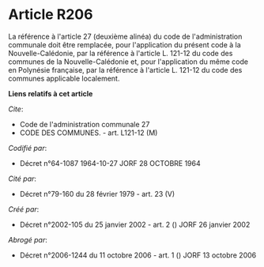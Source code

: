 # Article R206

La référence à l'article 27 (deuxième alinéa) du code de l'administration communale doit être remplacée, pour l'application
du présent code à la Nouvelle-Calédonie, par la référence à l'article L. 121-12 du code des communes de la Nouvelle-Calédonie
et, pour l'application du même code en Polynésie française, par la référence à l'article L. 121-12 du code des communes
applicable localement.

**Liens relatifs à cet article**

_Cite_:

  - Code de l'administration communale 27
  - CODE DES COMMUNES. - art. L121-12 (M)

_Codifié par_:

  - Décret n°64-1087 1964-10-27 JORF 28 OCTOBRE 1964

_Cité par_:

  - Décret n°79-160 du 28 février 1979 - art. 23 (V)

_Créé par_:

  - Décret n°2002-105 du 25 janvier 2002 - art. 2 () JORF 26 janvier 2002

_Abrogé par_:

  - Décret n°2006-1244 du 11 octobre 2006 - art. 1 () JORF 13 octobre 2006
